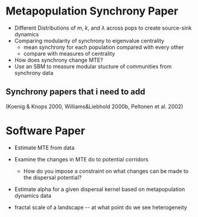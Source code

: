 # Metapopulation Synchrony Paper
- Different Distributions of $m$, $k$,  and $\lambda$ across pops to create source-sink dynamics
- Comparing modularity of synchrony to eigenvalue centrality
  - mean synchrony for each population compared with every other
  - compare with measures of centrality
- How does synchrony change MTE?
- Use an SBM to measure modular stucture of communities from synchrony data

## Synchrony papers that i need to add

(Koenig & Knops 2000, Williams&Liebhold 2000b, Peltonen et al. 2002)



# Software Paper
- Estimate MTE from data
- Examine the changes in MTE do to potential corridors
    - How do you impose a constraint on what changes can be made to the dispersal potential?
- Estimate alpha for a given dispersal kernel based on metapopulation dynamics data

- fractal scale of a landscape -- at what point do we see heterogeneity
